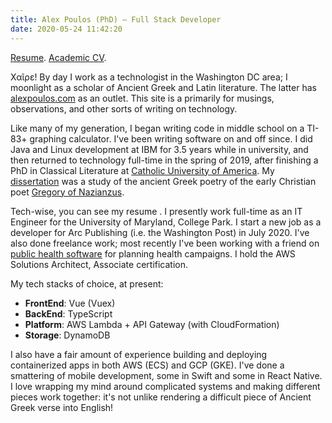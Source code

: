 ```yaml
---
title: Alex Poulos (PhD) – Full Stack Developer
date: 2020-05-24 11:42:20
---
```



[Resume](https://mapoulos.files.wordpress.com/2020/03/poulosalex_resume_2020-03.pdf).
[Academic CV](https://alexpoulos.com/about/).

Χαῖρε! By day I work as a technologist in the Washington DC area; I moonlight as a scholar of Ancient Greek and Latin literature. The latter has [alexpoulos.com](https://alexpoulos.com) as an outlet. This site is a primarily for musings, observations, and other sorts of writing on technology.  

Like many of my generation, I began writing code in middle school on a TI-83+ graphing calculator. I've been writing software on and off since. I did Java and Linux development at IBM for 3.5 years while in university, and then returned to technology full-time in the spring of 2019, after finishing a PhD in Classical Literature at [Catholic University of America](https://greek-latin.catholic.edu). My [dissertation](https://alexpoulos.com/dissertation/) was a study of the ancient Greek poetry of the early Christian poet [Gregory of Nazianzus](https://en.wikipedia.org/wiki/Gregory_of_Nazianzus).

Tech-wise, you can see my resume . I presently work full-time as an IT Engineer for the University of Maryland, College Park. I start a new job as a developer for Arc Publishing (i.e. the Washington Post) in July 2020. I've also done freelance work; most recently I've been working with a friend on [public health software](https://crosscut.io) for planning health campaigns. I hold the AWS Solutions Architect, Associate certification.

My tech stacks of choice, at present:

- __FrontEnd__: Vue (Vuex)
- __BackEnd__: TypeScript
- __Platform__: AWS Lambda + API Gateway (with CloudFormation)
- __Storage__: DynamoDB

I also have a fair amount of experience building and deploying containerized apps in both AWS (ECS) and GCP (GKE). I've done a smattering of mobile development, some in Swift and some in React Native. I love wrapping my mind around complicated systems and making different pieces work together: it's not unlike rendering a difficult piece of Ancient Greek verse into English!




